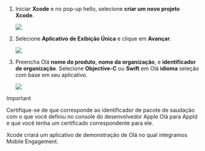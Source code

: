 1. Iniciar **Xcode** e no pop-up hello, selecione **criar um novo projeto Xcode**.
   
    ![](./media/mobile-engagement-create-new-ios-app/xcode-new-project.png)
2. Selecione **Aplicativo de Exibição Única** e clique em **Avançar**.
   
    ![](./media/mobile-engagement-create-new-ios-app/xcode-simple-view.png)
3. Preencha Olá **nome do produto**, **nome da organização**, e **identificador de organização**. Selecione **Objective-C** ou **Swift** em Olá **idioma** seleção com base em seu aplicativo.
   
    ![](./media/mobile-engagement-create-new-ios-app/xcode-project-props.png)

> [!IMPORTANT]
> Certifique-se de que corresponde ao identificador de pacote de saudação com o que você definiu no console do desenvolvedor Apple Olá para AppId e que você tenha um certificado correspondente para ele. 
> 
> 

Xcode criará um aplicativo de demonstração de Olá no qual integramos Mobile Engagement.

